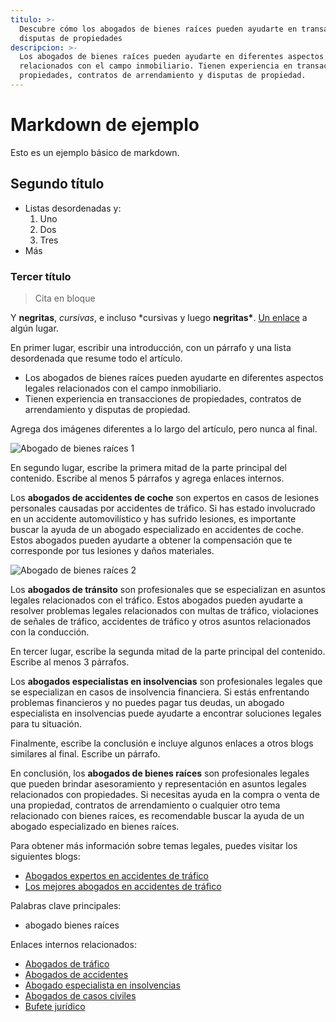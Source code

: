 ```yaml
---
titulo: >-
  Descubre cómo los abogados de bienes raíces pueden ayudarte en transacciones y
  disputas de propiedades
descripcion: >-
  Los abogados de bienes raíces pueden ayudarte en diferentes aspectos legales
  relacionados con el campo inmobiliario. Tienen experiencia en transacciones de
  propiedades, contratos de arrendamiento y disputas de propiedad.
---
```


# Markdown de ejemplo

Esto es un ejemplo básico de markdown.

## Segundo título

- Listas desordenadas y:
  1. Uno
  2. Dos
  3. Tres
- Más

### Tercer título

> Cita en bloque

Y **negritas**, _cursivas_, e incluso \*cursivas y luego **negritas\***. [Un enlace](https://markdowntohtml.com) a algún lugar.

En primer lugar, escribir una introducción, con un párrafo y una lista desordenada que resume todo el artículo.

- Los abogados de bienes raíces pueden ayudarte en diferentes aspectos legales relacionados con el campo inmobiliario.
- Tienen experiencia en transacciones de propiedades, contratos de arrendamiento y disputas de propiedad.

Agrega dos imágenes diferentes a lo largo del artículo, pero nunca al final.

![Abogado de bienes raíces 1](./img/abogado-bienes-raices-1.webp)

En segundo lugar, escribe la primera mitad de la parte principal del contenido. Escribe al menos 5 párrafos y agrega enlaces internos.

Los **abogados de accidentes de coche** son expertos en casos de lesiones personales causadas por accidentes de tráfico. Si has estado involucrado en un accidente automovilístico y has sufrido lesiones, es importante buscar la ayuda de un abogado especializado en accidentes de coche. Estos abogados pueden ayudarte a obtener la compensación que te corresponde por tus lesiones y daños materiales.

![Abogado de bienes raíces 2](./img/abogado-bienes-raices-2.webp)

Los **abogados de tránsito** son profesionales que se especializan en asuntos legales relacionados con el tráfico. Estos abogados pueden ayudarte a resolver problemas legales relacionados con multas de tráfico, violaciones de señales de tráfico, accidentes de tráfico y otros asuntos relacionados con la conducción.

En tercer lugar, escribe la segunda mitad de la parte principal del contenido. Escribe al menos 3 párrafos.

Los **abogados especialistas en insolvencias** son profesionales legales que se especializan en casos de insolvencia financiera. Si estás enfrentando problemas financieros y no puedes pagar tus deudas, un abogado especialista en insolvencias puede ayudarte a encontrar soluciones legales para tu situación.

Finalmente, escribe la conclusión e incluye algunos enlaces a otros blogs similares al final. Escribe un párrafo.

En conclusión, los **abogados de bienes raíces** son profesionales legales que pueden brindar asesoramiento y representación en asuntos legales relacionados con propiedades. Si necesitas ayuda en la compra o venta de una propiedad, contratos de arrendamiento o cualquier otro tema relacionado con bienes raíces, es recomendable buscar la ayuda de un abogado especializado en bienes raíces.

Para obtener más información sobre temas legales, puedes visitar los siguientes blogs:

- [Abogados expertos en accidentes de tráfico](abogados-especialistas-en-accidentes-de-trafico)
- [Los mejores abogados en accidentes de tráfico](los-mejores-abogados-en-accidentes-de-trafico)

Palabras clave principales:

- abogado bienes raíces

Enlaces internos relacionados:

- [Abogados de tráfico](abogados-de-trafico)
- [Abogados de accidentes](abogados-de-accidentes)
- [Abogado especialista en insolvencias](abogado-especialista-en-insolvencias)
- [Abogados de casos civiles](abogados-de-casos-civiles)
- [Bufete jurídico](bufete-juridico)
